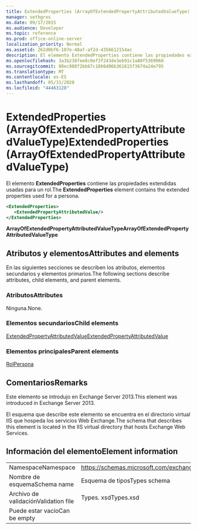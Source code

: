 ```yaml
---
title: ExtendedProperties (ArrayOfExtendedPropertyAttributedValueType)
manager: sethgros
ms.date: 09/17/2015
ms.audience: Developer
ms.topic: reference
ms.prod: office-online-server
localization_priority: Normal
ms.assetid: 262d0bf6-107e-48af-af2d-4356612154ac
description: El elemento ExtendedProperties contiene las propiedades extendidas usadas para un rol.
ms.openlocfilehash: 3a3b238fee8c0ef3f243de3eb91c1a80f5369960
ms.sourcegitcommit: 88ec988f2bb67c1866d06b361615f3674a24e795
ms.translationtype: MT
ms.contentlocale: es-ES
ms.lasthandoff: 05/31/2020
ms.locfileid: "44463128"
---
```

# <a name="extendedproperties-arrayofextendedpropertyattributedvaluetype"></a><span data-ttu-id="1a979-103">ExtendedProperties (ArrayOfExtendedPropertyAttributedValueType)</span><span class="sxs-lookup"><span data-stu-id="1a979-103">ExtendedProperties (ArrayOfExtendedPropertyAttributedValueType)</span></span>

<span data-ttu-id="1a979-104">El elemento **ExtendedProperties** contiene las propiedades extendidas usadas para un rol.</span><span class="sxs-lookup"><span data-stu-id="1a979-104">The **ExtendedProperties** element contains the extended properties used for a persona.</span></span> 
  
```XML
<ExtendedProperties>
   <ExtendedPropertyAttributedValue/>
</ExtendedProperties>
```

 <span data-ttu-id="1a979-105">**ArrayOfExtendedPropertyAttributedValueType**</span><span class="sxs-lookup"><span data-stu-id="1a979-105">**ArrayOfExtendedPropertyAttributedValueType**</span></span>
## <a name="attributes-and-elements"></a><span data-ttu-id="1a979-106">Atributos y elementos</span><span class="sxs-lookup"><span data-stu-id="1a979-106">Attributes and elements</span></span>

<span data-ttu-id="1a979-107">En las siguientes secciones se describen los atributos, elementos secundarios y elementos primarios.</span><span class="sxs-lookup"><span data-stu-id="1a979-107">The following sections describe attributes, child elements, and parent elements.</span></span>
  
### <a name="attributes"></a><span data-ttu-id="1a979-108">Atributos</span><span class="sxs-lookup"><span data-stu-id="1a979-108">Attributes</span></span>

<span data-ttu-id="1a979-109">Ninguna.</span><span class="sxs-lookup"><span data-stu-id="1a979-109">None.</span></span>
  
### <a name="child-elements"></a><span data-ttu-id="1a979-110">Elementos secundarios</span><span class="sxs-lookup"><span data-stu-id="1a979-110">Child elements</span></span>

[<span data-ttu-id="1a979-111">ExtendedPropertyAttributedValue</span><span class="sxs-lookup"><span data-stu-id="1a979-111">ExtendedPropertyAttributedValue</span></span>](extendedpropertyattributedvalue.md)
  
### <a name="parent-elements"></a><span data-ttu-id="1a979-112">Elementos principales</span><span class="sxs-lookup"><span data-stu-id="1a979-112">Parent elements</span></span>

[<span data-ttu-id="1a979-113">Rol</span><span class="sxs-lookup"><span data-stu-id="1a979-113">Persona</span></span>](persona.md)
  
## <a name="remarks"></a><span data-ttu-id="1a979-114">Comentarios</span><span class="sxs-lookup"><span data-stu-id="1a979-114">Remarks</span></span>

<span data-ttu-id="1a979-115">Este elemento se introdujo en Exchange Server 2013.</span><span class="sxs-lookup"><span data-stu-id="1a979-115">This element was introduced in Exchange Server 2013.</span></span>
  
<span data-ttu-id="1a979-116">El esquema que describe este elemento se encuentra en el directorio virtual IIS que hospeda los servicios Web Exchange.</span><span class="sxs-lookup"><span data-stu-id="1a979-116">The schema that describes this element is located in the IIS virtual directory that hosts Exchange Web Services.</span></span>
  
## <a name="element-information"></a><span data-ttu-id="1a979-117">Información del elemento</span><span class="sxs-lookup"><span data-stu-id="1a979-117">Element information</span></span>

|||
|:-----|:-----|
|<span data-ttu-id="1a979-118">Namespace</span><span class="sxs-lookup"><span data-stu-id="1a979-118">Namespace</span></span>  <br/> |https://schemas.microsoft.com/exchange/services/2006/types  <br/> |
|<span data-ttu-id="1a979-119">Nombre de esquema</span><span class="sxs-lookup"><span data-stu-id="1a979-119">Schema name</span></span>  <br/> |<span data-ttu-id="1a979-120">Esquema de tipos</span><span class="sxs-lookup"><span data-stu-id="1a979-120">Types schema</span></span>  <br/> |
|<span data-ttu-id="1a979-121">Archivo de validación</span><span class="sxs-lookup"><span data-stu-id="1a979-121">Validation file</span></span>  <br/> |<span data-ttu-id="1a979-122">Types. xsd</span><span class="sxs-lookup"><span data-stu-id="1a979-122">Types.xsd</span></span>  <br/> |
|<span data-ttu-id="1a979-123">Puede estar vacío</span><span class="sxs-lookup"><span data-stu-id="1a979-123">Can be empty</span></span>  <br/> ||
   

